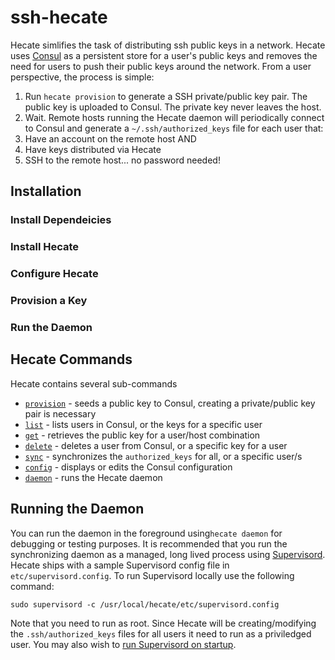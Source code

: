 # ssh-hecate

Hecate simlifies the task of distributing ssh public keys in a network.  Hecate uses [Consul](https://www.consul.io/) as a persistent store for a user's public keys and removes the need for users to push their public keys around the network.  From a user perspective, the process is simple:

1. Run `hecate provision` to generate a SSH private/public key pair.  The public key is uploaded to Consul.  The private key never leaves the host.
2. Wait.  Remote hosts running the Hecate daemon will periodically connect to Consul and generate a `~/.ssh/authorized_keys` file for each user that:
  1. Have an account on the remote host AND
  2. Have keys distributed via Hecate
3. SSH to the remote host... no password needed!

## Installation
### Install Dependeicies
### Install Hecate
### Configure Hecate
### Provision a Key
### Run the Daemon

## Hecate Commands
Hecate contains several sub-commands
* [`provision`](https://github.com/ncfritz/ssh-hecate/wiki/provision) - seeds a public key to Consul, creating a private/public key pair is necessary
* [`list`](https://github.com/ncfritz/ssh-hecate/wiki/list) - lists users in Consul, or the keys for a specific user
* [`get`](https://github.com/ncfritz/ssh-hecate/wiki/get) - retrieves the public key for a user/host combination
* [`delete`](https://github.com/ncfritz/ssh-hecate/wiki/delete) - deletes a user from Consul, or a specific key for a user
* [`sync`](https://github.com/ncfritz/ssh-hecate/wiki/sync) - synchronizes the `authorized_keys` for all, or a specific user/s
* [`config`](https://github.com/ncfritz/ssh-hecate/wiki/config) - displays or edits the Consul configuration
* [`daemon`](https://github.com/ncfritz/ssh-hecate/wiki/daemon) - runs the Hecate daemon

## Running the Daemon
You can run the daemon in the foreground using`hecate daemon` for debugging or testing purposes.  It is recommended that you run the synchronizing daemon as a managed, long lived process using [Supervisord](http://supervisord.org/).  Hecate ships with a sample Supervisord config file in `etc/supervisord.config`.  To run Supervisord locally use the following command:

```
sudo supervisord -c /usr/local/hecate/etc/supervisord.config 
```

Note that you need to run as root.  Since Hecate will be creating/modifying the `.ssh/authorized_keys` files for all users it need to run as a priviledged user.  You may also wish to [run Supervisord on startup](http://supervisord.org/running.html#running-supervisord-automatically-on-startup).
